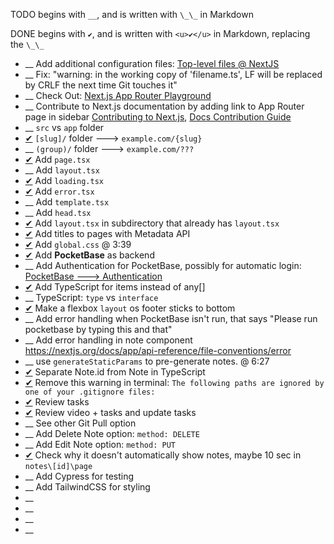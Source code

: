 TODO begins with `__`, and is written with `\_\_` in Markdown

DONE begins with `✔`, and is written with `<u>✔</u>` in Markdown, replacing the `\_\_`

-   \_\_ Add additional configuration files: [Top-level files @ NextJS](https://nextjs.org/docs/getting-started/project-structure#top-level-files)
-   \_\_ Fix: "warning: in the working copy of 'filename.ts', LF will be replaced by CRLF the next time Git touches it"
-   \_\_ Check Out: [Next.js App Router Playground](https://app-router.vercel.app/)
-   \_\_ Contribute to Next.js documentation by adding link to App Router page in sidebar [Contributing to Next.js](https://github.com/vercel/next.js/blob/canary/contributing.md), [Docs Contribution Guide](https://nextjs.org/docs/community/contribution-guide)
-   \_\_ `src` vs `app` folder
-   <u>✔</u> `[slug]/` folder ---> `example.com/{slug}`
-   \_\_ `(group)/` folder ---> `example.com/???`
-   <u>✔</u> Add `page.tsx`
-   \_\_ Add `layout.tsx`
-   <u>✔</u> Add `loading.tsx`
-   <u>✔</u> Add `error.tsx`
-   \_\_ Add `template.tsx`
-   \_\_ Add `head.tsx`
-   <u>✔</u> Add `layout.tsx` in subdirectory that already has `layout.tsx`
-   <u>✔</u> Add titles to pages with Metadata API
-   <u>✔</u> Add `global.css` @ 3:39
-   <u>✔</u> Add **PocketBase** as backend
-   \_\_ Add Authentication for PocketBase, possibly for automatic login: [PocketBase ---> Authentication](https://pocketbase.io/docs/authentication/)
-   <u>✔</u> Add TypeScript for items instead of any[]
-   \_\_ TypeScript: `type` vs `interface`
-   <u>✔</u> Make a flexbox `layout` os footer sticks to bottom
-   \_\_ Add error handling when PocketBase isn't run, that says "Please run pocketbase by typing this and that"
-   \_\_ Add error handling in note component https://nextjs.org/docs/app/api-reference/file-conventions/error
-   \_\_ use `generateStaticParams` to pre-generate notes. @ 6:27
-   <u>✔</u> Separate Note.id from Note in TypeScript
-   <u>✔</u> Remove this warning in terminal: `The following paths are ignored by one of your .gitignore files:`
-   <u>✔</u> Review tasks
-   <u>✔</u> Review video + tasks and update tasks
-   \_\_ See other Git Pull option
-   \_\_ Add Delete Note option: `method: DELETE`
-   \_\_ Add Edit Note option: `method: PUT`
-   <u>✔</u> Check why it doesn't automatically show notes, maybe 10 sec in `notes\[id]\page`
-   \_\_ Add Cypress for testing
-   \_\_ Add TailwindCSS for styling
-   \_\_
-   \_\_
-   \_\_
-   \_\_
